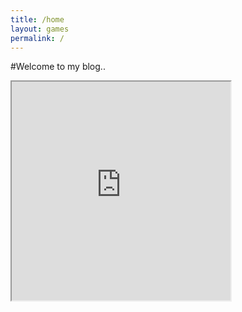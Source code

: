 ```yaml
---
title: /home
layout: games
permalink: /
---
```


#Welcome to my blog..

<iframe src="https://editor.p5js.org/Plotkine/present/kmFef9ExW" width="350px" height="350px" frameBorder="1" title="gameOfLife"></iframe>
